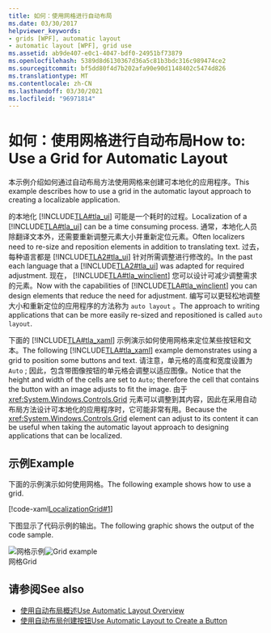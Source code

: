 ```yaml
---
title: 如何：使用网格进行自动布局
ms.date: 03/30/2017
helpviewer_keywords:
- grids [WPF], automatic layout
- automatic layout [WPF], grid use
ms.assetid: ab9de407-e0c1-4047-bdf0-24951bf73879
ms.openlocfilehash: 5389d8d6130367d36a5c81b3bdc316c989474ce2
ms.sourcegitcommit: bf5dd80f4d7b202afa90e90d1148402c5474d826
ms.translationtype: MT
ms.contentlocale: zh-CN
ms.lasthandoff: 03/30/2021
ms.locfileid: "96971814"
---
```

# <a name="how-to-use-a-grid-for-automatic-layout"></a><span data-ttu-id="6ff82-102">如何：使用网格进行自动布局</span><span class="sxs-lookup"><span data-stu-id="6ff82-102">How to: Use a Grid for Automatic Layout</span></span>
<span data-ttu-id="6ff82-103">本示例介绍如何通过自动布局方法使用网格来创建可本地化的应用程序。</span><span class="sxs-lookup"><span data-stu-id="6ff82-103">This example describes how to use a grid in the automatic layout approach to creating a localizable application.</span></span>  
  
 <span data-ttu-id="6ff82-104">的本地化 [!INCLUDE[TLA#tla_ui](../../../includes/tlasharptla-ui-md.md)] 可能是一个耗时的过程。</span><span class="sxs-lookup"><span data-stu-id="6ff82-104">Localization of a [!INCLUDE[TLA#tla_ui](../../../includes/tlasharptla-ui-md.md)] can be a time consuming process.</span></span> <span data-ttu-id="6ff82-105">通常，本地化人员除翻译文本外，还需要重新调整元素大小并重新定位元素。</span><span class="sxs-lookup"><span data-stu-id="6ff82-105">Often localizers need to re-size and reposition elements in addition to translating text.</span></span> <span data-ttu-id="6ff82-106">过去，每种语言都是 [!INCLUDE[TLA2#tla_ui](../../../includes/tla2sharptla-ui-md.md)] 针对所需调整进行修改的。</span><span class="sxs-lookup"><span data-stu-id="6ff82-106">In the past each language that a [!INCLUDE[TLA2#tla_ui](../../../includes/tla2sharptla-ui-md.md)] was adapted for required adjustment.</span></span> <span data-ttu-id="6ff82-107">现在， [!INCLUDE[TLA#tla_winclient](../../../includes/tlasharptla-winclient-md.md)] 您可以设计可减少调整需求的元素。</span><span class="sxs-lookup"><span data-stu-id="6ff82-107">Now with the capabilities of [!INCLUDE[TLA#tla_winclient](../../../includes/tlasharptla-winclient-md.md)] you can design elements that reduce the need for adjustment.</span></span> <span data-ttu-id="6ff82-108">编写可以更轻松地调整大小和重新定位的应用程序的方法称为 `auto layout` 。</span><span class="sxs-lookup"><span data-stu-id="6ff82-108">The approach to writing applications that can be more easily re-sized and repositioned is called `auto layout`.</span></span>  
  
 <span data-ttu-id="6ff82-109">下面的 [!INCLUDE[TLA#tla_xaml](../../../includes/tlasharptla-xaml-md.md)] 示例演示如何使用网格来定位某些按钮和文本。</span><span class="sxs-lookup"><span data-stu-id="6ff82-109">The following [!INCLUDE[TLA#tla_xaml](../../../includes/tlasharptla-xaml-md.md)] example demonstrates using a grid to position some buttons and text.</span></span> <span data-ttu-id="6ff82-110">请注意，单元格的高度和宽度设置为 `Auto` ; 因此，包含带图像按钮的单元格会调整以适应图像。</span><span class="sxs-lookup"><span data-stu-id="6ff82-110">Notice that the height and width of the cells are set to `Auto`; therefore the cell that contains the button with an image adjusts to fit the image.</span></span> <span data-ttu-id="6ff82-111">由于 <xref:System.Windows.Controls.Grid> 元素可以调整到其内容，因此在采用自动布局方法设计可本地化的应用程序时，它可能非常有用。</span><span class="sxs-lookup"><span data-stu-id="6ff82-111">Because the <xref:System.Windows.Controls.Grid> element can adjust to its content it can be useful when taking the automatic layout approach to designing applications that can be localized.</span></span>  
  
## <a name="example"></a><span data-ttu-id="6ff82-112">示例</span><span class="sxs-lookup"><span data-stu-id="6ff82-112">Example</span></span>  
 <span data-ttu-id="6ff82-113">下面的示例演示如何使用网格。</span><span class="sxs-lookup"><span data-stu-id="6ff82-113">The following example shows how to use a grid.</span></span>  
  
 [!code-xaml[LocalizationGrid#1](~/samples/snippets/csharp/VS_Snippets_Wpf/LocalizationGrid/CS/Pane1.xaml#1)]  
  
 <span data-ttu-id="6ff82-114">下图显示了代码示例的输出。</span><span class="sxs-lookup"><span data-stu-id="6ff82-114">The following graphic shows the output of the code sample.</span></span>  
  
 <span data-ttu-id="6ff82-115">![网格示例](./media/glob-grid.png "glob_grid")</span><span class="sxs-lookup"><span data-stu-id="6ff82-115">![Grid example](./media/glob-grid.png "glob_grid")</span></span>  
<span data-ttu-id="6ff82-116">网格</span><span class="sxs-lookup"><span data-stu-id="6ff82-116">Grid</span></span>  
  
## <a name="see-also"></a><span data-ttu-id="6ff82-117">请参阅</span><span class="sxs-lookup"><span data-stu-id="6ff82-117">See also</span></span>

- [<span data-ttu-id="6ff82-118">使用自动布局概述</span><span class="sxs-lookup"><span data-stu-id="6ff82-118">Use Automatic Layout Overview</span></span>](use-automatic-layout-overview.md)
- [<span data-ttu-id="6ff82-119">使用自动布局创建按钮</span><span class="sxs-lookup"><span data-stu-id="6ff82-119">Use Automatic Layout to Create a Button</span></span>](how-to-use-automatic-layout-to-create-a-button.md)
